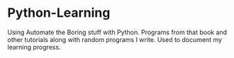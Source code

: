 # Python-Learning
 Using Automate the Boring stuff with Python. Programs from that book and other tutorials along with random programs I write. Used to document my learning progress. 
